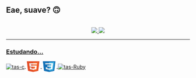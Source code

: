 ## Eae, suave? 🙃

<div align="center">
  <a href="https://github.com/tas48"><br>
  <img height="180em" src="https://github-readme-stats.vercel.app/api?username=tas48&show_icons=true&theme=dracula&include_all_commits=true&count_private=true"/>
  <img height="180em" src="https://github-readme-stats.vercel.app/api/top-langs/?username=tas48&layout=compact&langs_count=7&theme=dracula"/>
</div>
  <div style="display: inline_block">
    <hr>
    <h3>Estudando...</h3>
    <!--
  <img align="center" alt="Tas-Js" height="30" width="40" src="https://raw.githubusercontent.com/devicons/devicon/master/icons/javascript/javascript-plain.svg">
  <img align="center" alt="Tas-Ts" height="30" width="40" src="https://raw.githubusercontent.com/devicons/devicon/master/icons/typescript/typescript-plain.svg">
    -->
  <!-- <img align="center" alt="tas-wordpress" height="30" width="40" src="https://cdn.jsdelivr.net/gh/devicons/devicon/icons/wordpress/wordpress-plain.svg"> -->
  <img align="center" alt="tas-c" height="30" width="40" src="https://cdn.jsdelivr.net/gh/devicons/devicon/icons/c/c-original.svg">
  <img align="center" alt="tas-HTML" height="30" width="40" src="https://raw.githubusercontent.com/devicons/devicon/master/icons/html5/html5-original.svg">
  <img align="center" alt="tas-CSS" height="30" width="40" src="https://raw.githubusercontent.com/devicons/devicon/master/icons/css3/css3-original.svg">
  <img align="center" alt="tas-Ruby" height="30" width="40" src="https://cdn.jsdelivr.net/gh/devicons/devicon/icons/ruby/ruby-plain.svg" />
 
</div>
 
